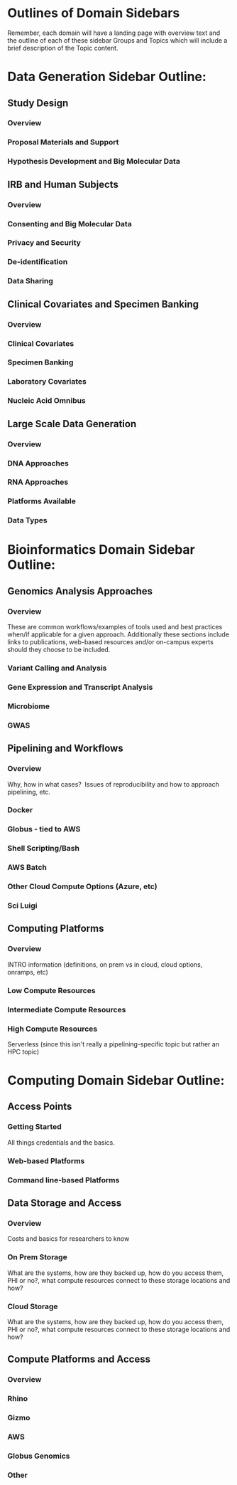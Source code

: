 # Outlines of Domain Sidebars

Remember, each domain will have a landing page with overview text and the outline of each of these sidebar Groups and Topics which will include a brief description of the Topic content.

# Data Generation Sidebar Outline:

## Study Design
### Overview
### Proposal Materials and Support
### Hypothesis Development and Big Molecular Data

## IRB and Human Subjects
### Overview
### Consenting and Big Molecular Data
### Privacy and Security
### De-identification
### Data Sharing

## Clinical Covariates and Specimen Banking
### Overview
### Clinical Covariates
### Specimen Banking
### Laboratory Covariates
### Nucleic Acid Omnibus

## Large Scale Data Generation
### Overview
### DNA Approaches
### RNA Approaches
### Platforms Available
### Data Types




# Bioinformatics Domain Sidebar Outline: 

## Genomics Analysis Approaches
### Overview
These are common workflows/examples of tools used and best practices when/if applicable for a given approach.  Additionally these sections include links to publications, web-based resources and/or on-campus experts should they choose to be included.  
### Variant Calling and Analysis
### Gene Expression and Transcript Analysis
### Microbiome
### GWAS

## Pipelining and Workflows
### Overview
Why, how in what cases?  Issues of reproducibility and how to approach pipelining, etc.  
### Docker
### Globus - tied to AWS
### Shell Scripting/Bash
### AWS Batch
### Other Cloud Compute Options (Azure, etc)
### Sci Luigi


## Computing Platforms
### Overview
INTRO information (definitions, on prem vs in cloud, cloud options, onramps, etc)
### Low Compute Resources
### Intermediate Compute Resources
### High Compute Resources
Serverless (since this isn't really a pipelining-specific topic but rather an HPC topic)



# Computing Domain Sidebar Outline:

## Access Points
### Getting Started
All things credentials and the basics.  
### Web-based Platforms
### Command line-based Platforms

## Data Storage and Access
### Overview
Costs and basics for researchers to know
### On Prem Storage
What are the systems, how are they backed up, how do you access them, PHI or no?, what compute resources connect to these storage locations and how?
### Cloud Storage
What are the systems, how are they backed up, how do you access them, PHI or no?, what compute resources connect to these storage locations and how?

## Compute Platforms and Access
### Overview
### Rhino
### Gizmo
### AWS
### Globus Genomics
### Other
